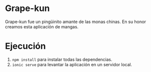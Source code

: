 # Grape-kun
Grape-kun fue un pingüinito amante de las monas chinas. En su honor creamos esta aplicación de mangas.

# Ejecución
1. ``npm install`` para instalar todas las dependencias.
2. ``ionic serve`` para levantar la aplicación en un servidor local.

